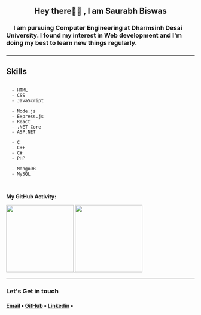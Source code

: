 ﻿<h2  align="center"> Hey there👋🏻 , I am Saurabh Biswas    </h2>  
<p  align="center"><h3 >&nbsp;&nbsp;&nbsp;&nbsp;&nbsp;I am pursuing Computer Engineering at Dharmsinh Desai University.
                        I found my interest in Web development and I'm doing my best to learn new things regularly.
                        <h3></p>


<p align="center">

</p>
<hr/>

## Skills
```

  - HTML
  - CSS
  - JavaScript 

  - Node.js 
  - Express.js
  - React
  - .NET Core
  - ASP.NET

  - C
  - C++
  - C#
  - PHP

  - MongoDB
  - MySQL

```
<br/>

**My GitHub Activity:** <br/>

<!-- <a  href="https://github.com/Saurabhbiswas16"> -->

<!-- /![YOUR github stats](https://github-readme-stats.vercel.app/api?username=Saurabhbiswas16) -->

<!-- [![Top Langs](https://github-readme-stats.vercel.app/api/top-langs?username=Saurabhbiswas16&layout=compact)](https://github.com/Saurabhbiswas16) -->

<!-- </a> -->
<a  href="https://github.com/Saurabhbiswas16">
<img  height="180em"  src="https://github-readme-stats.vercel.app/api?username=Saurabhbiswas16&show_icons=true"  />
  
<img  height="180em"  src="https://github-readme-stats.vercel.app/api/top-langs/?username=Saurabhbiswas16&layout=compact"  />

</a>
<hr/>
<h3>Let's Get in touch</h3>
<h4><p >
  <a href="mailto:saurabhbiswas1600@gmail.com" >Email</a> •
<!--   <a href="https://shekhutsav1962001.github.io/portfolio/index.html">Website</a> • -->
  <a href="https://github.com/Saurabhbiswas16/">GitHub</a> •
  <a href="https://www.linkedin.com/in/saurabh-biswas-637289194/">Linkedin</a> •
</p>
</h4>

